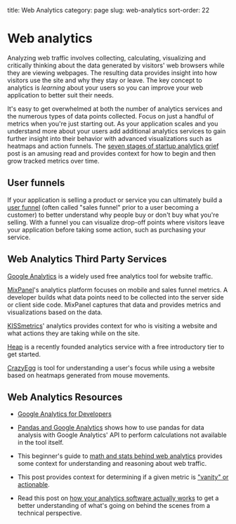title: Web Analytics
category: page
slug: web-analytics
sort-order: 22


# Web analytics
Analyzing web traffic involves collecting, calculating, visualizing
and critically thinking about the data generated by visitors' web browsers 
while they are viewing webpages. The resulting data provides insight into 
how visitors use the site and why they stay or leave. The key concept to
analytics is *learning* about your users so you can improve your web 
application to better suit their needs. 

It's easy to get overwhelmed at both the number of analytics services and
the numerous types of data points collected. Focus on just a handful of
metrics when you're just starting out. As your application scales and you 
understand more about your users add additional analytics services 
to gain further insight into their behavior with advanced visualizations such
as heatmaps and action funnels. The
[seven stages of startup analytics grief](http://spenczar.com/posts/2013/Sep/07/seven-stages-analytics-grief/) 
post is an amusing read and provides context for how to begin and then grow 
tracked metrics over time.

## User funnels
If your application is
selling a product or service you can ultimately build a 
[user funnel](http://moz.com/blog/building-your-marketing-funnel-with-google-analytics) (often called "sales funnel" prior to a user becoming a customer)
to better understand why people buy or don't buy what you're selling. With
a funnel you can visualize drop-off points where visitors leave your 
application before taking some action, such as purchasing your service.


## Web Analytics Third Party Services
[Google Analytics](http://www.google.com/analytics/) is a widely used
free analytics tool for website traffic.

[MixPanel](https://mixpanel.com/)'s analytics platform focuses on mobile
and sales funnel metrics. A developer builds what data points need to be
collected into the server side or client side code. MixPanel captures that
data and provides metrics and visualizations based on the data.

[KISSmetrics](https://www.kissmetrics.com/)' analytics provides context
for who is visiting a website and what actions they are taking while on
the site.

[Heap](https://heapanalytics.com/) is a recently founded analytics service
with a free introductory tier to get started.

[CrazyEgg](http://www.crazyegg.com/) is tool for understanding a
user's focus while using a website based on heatmaps generated from mouse 
movements. 

## Web Analytics Resources
* [Google Analytics for Developers](http://blog.arkency.com/2012/12/google-analytics-for-developers/)  

* [Pandas and Google Analytics](http://blog.yhathq.com/posts/pandas-google-analytics.html)
  shows how to use pandas for data analysis with Google Analytics' API to
  perform calculations not available in the tool itself.

* This beginner's guide to 
  [math and stats behind web analytics](http://www.seotakeaways.com/beginners-guide-maths-stats-web-analytics/)
  provides some context for understanding and reasoning about web traffic. 

* This post provides context for determining if a given metric is
  ["vanity" or actionable](http://fizzle.co/sparkline/vanity-vs-actionable-metrics).

* Read this post on [how your analytics software actually works](http://www.bayesianwitch.com/blog/2013/howyouranalyticswork.html)
  to get a better understanding of what's going on behind the scenes from
  a technical perspective.


